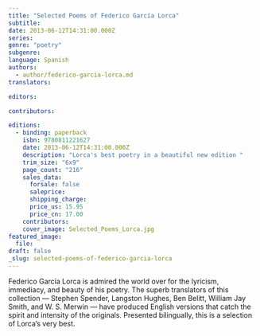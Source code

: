 ```yaml
---
title: "Selected Poems of Federico García Lorca"
subtitle:
date: 2013-06-12T14:31:00.000Z
series:
genre: "poetry"
subgenre:
language: Spanish
authors:
  - author/federico-garcia-lorca.md
translators:

editors:

contributors:

editions:
  - binding: paperback
    isbn: 9780811221627
    date: 2013-06-12T14:31:00.000Z
    description: "Lorca's best poetry in a beautiful new edition "
    trim_size: "6x9"
    page_count: "216"
    sales_data:
      forsale: false
      saleprice:
      shipping_charge:
      price_us: 15.95
      price_cn: 17.00
    contributors:
    cover_image: Selected_Poems_Lorca.jpg
featured_image:
  file:
draft: false
_slug: selected-poems-of-federico-garcia-lorca
---
```


Federico García Lorca is admired the world over for the lyricism, immediacy, and beauty of his poetry. The superb translators of this collection — Stephen Spender, Langston Hughes, Ben Belitt, William Jay Smith, and W. S. Merwin — have produced English versions that catch the spirit and intensity of the originals. Presented bilingually, this is a selection of Lorca’s very best.

